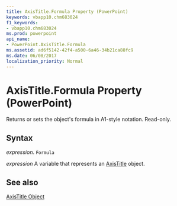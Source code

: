 ```yaml
---
title: AxisTitle.Formula Property (PowerPoint)
keywords: vbapp10.chm683024
f1_keywords:
- vbapp10.chm683024
ms.prod: powerpoint
api_name:
- PowerPoint.AxisTitle.Formula
ms.assetid: ad6f5142-42f4-a500-6a46-34b21ca88fc9
ms.date: 06/08/2017
localization_priority: Normal
---
```



# AxisTitle.Formula Property (PowerPoint)

Returns or sets the object's formula in A1-style notation. Read-only.


## Syntax

 _expression_. `Formula`

_expression_ A variable that represents an [AxisTitle](./PowerPoint.AxisTitle.md) object.


## See also


[AxisTitle Object](PowerPoint.AxisTitle.md)

